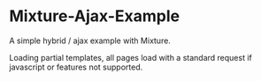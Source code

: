 Mixture-Ajax-Example
====================

A simple hybrid / ajax example with Mixture.

Loading partial templates, all pages load with a standard request if javascript or features not supported.
